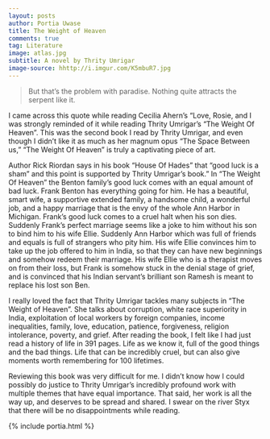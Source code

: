 ```yaml
---
layout: posts
author: Portia Uwase
title: The Weight of Heaven
comments: true
tag: Literature
image: atlas.jpg
subtitle: A novel by Thrity Umrigar
image-source: hhttp://i.imgur.com/K5mbuR7.jpg
---
```


> But that’s the problem with paradise. Nothing quite attracts the serpent like it.

I came across this quote while reading Cecilia Ahern’s “Love, Rosie, and I was strongly reminded of it while reading Thrity Umrigar’s “The Weight Of Heaven”. This was the second book I read by Thrity Umrigar, and even though I didn’t like it as much as her magnum opus “The Space Between us,” “The Weight Of Heaven” is truly a captivating piece of art.

Author Rick Riordan says in his book “House Of Hades” that “good luck is a sham” and this point is supported by Thrity Umrigar’s book.”  In “The Weight Of Heaven” the Benton family’s good luck comes with an equal amount of bad luck. Frank Benton has everything going for him. He has a beautiful, smart wife, a supportive extended family, a handsome child, a wonderful job, and a happy marriage that is the envy of the whole Ann Harbor in Michigan. Frank’s good luck comes to a cruel halt when his son dies. Suddenly Frank’s perfect marriage seems like a joke to him without his son to bind him to his wife Ellie. Suddenly Ann Harbor which was full of friends and equals is full of strangers who pity him. His wife Ellie convinces him to take up the job offered to him in India, so that they can have new beginnings and somehow redeem their marriage. His wife Ellie who is a therapist moves on from their loss, but Frank is somehow stuck in the denial stage of grief, and is convinced that his Indian servant’s brilliant son Ramesh is meant to replace his lost son Ben.

I really loved the fact that Thrity Umrigar tackles many subjects in “The Weight of Heaven”. She talks about corruption, white race superiority in India, exploitation of local workers by foreign companies, income inequalities, family, love, education, patience, forgiveness, religion intolerance, poverty, and grief. After reading the book, I felt like I had just read a history of life in 391 pages. Life as we know it, full of the good things and the bad things. Life that can be incredibly cruel, but can also give moments worth remembering for 100 lifetimes.

Reviewing this book was very difficult for me. I didn’t know how I could possibly do justice to Thrity Umrigar’s incredibly profound work with multiple themes that have equal importance. That said, her work is all the way up, and deserves to be spread and shared. I swear on the river Styx that there will be no disappointments while reading.

{% include portia.html %}
